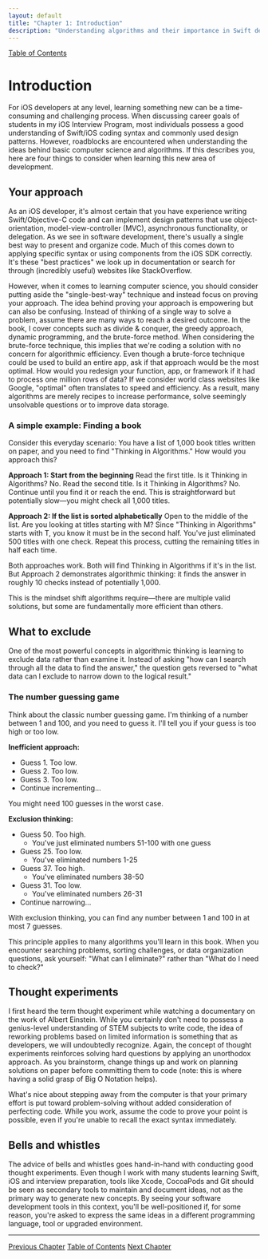 ```yaml
---
layout: default
title: "Chapter 1: Introduction"
description: "Understanding algorithms and their importance in Swift development"
---
```


<div class="top-nav">
  <a href="index">Table of Contents</a>
</div>


# Introduction

For iOS developers at any level, learning something new can be a time-consuming and challenging process. When discussing career goals of students in my iOS Interview Program, most individuals possess a good understanding of Swift/iOS coding syntax and commonly used design patterns. However, roadblocks are encountered when understanding the ideas behind basic computer science and algorithms. If this describes you, here are four things to consider when learning this new area of development.

## Your approach

As an iOS developer, it's almost certain that you have experience writing Swift/Objective-C code and can implement design patterns that use object-orientation, model-view-controller (MVC), asynchronous functionality, or delegation. As we see in software development, there's usually a single best way to present and organize code. Much of this comes down to applying specific syntax or using components from the iOS SDK correctly. It's these "best practices" we look up in documentation or search for through (incredibly useful) websites like StackOverflow.

However, when it comes to learning computer science, you should consider putting aside the "single-best-way" technique and instead focus on proving your approach. The idea behind proving your approach is empowering but can also be confusing. Instead of thinking of a single way to solve a problem, assume there are many ways to reach a desired outcome. In the book, I cover concepts such as divide & conquer, the greedy approach, dynamic programming, and the brute-force method. When considering the brute-force technique, this implies that we're coding a solution with no concern for algorithmic efficiency. Even though a brute-force technique could be used to build an entire app, ask if that approach would be the most optimal. How would you redesign your function, app, or framework if it had to process one million rows of data? If we consider world class websites like Google, "optimal" often translates to speed and efficiency. As a result, many algorithms are merely recipes to increase performance, solve seemingly unsolvable questions or to improve data storage.

### A simple example: Finding a book

Consider this everyday scenario: You have a list of 1,000 book titles written on paper, and you need to find "Thinking in Algorithms." How would you approach this?

**Approach 1: Start from the beginning**
Read the first title. Is it Thinking in Algorithms? No. Read the second title. Is it Thinking in Algorithms? No. Continue until you find it or reach the end. This is straightforward but potentially slow—you might check all 1,000 titles.

**Approach 2: If the list is sorted alphabetically**
Open to the middle of the list. Are you looking at titles starting with M? Since "Thinking in Algorithms" starts with T, you know it must be in the second half. You've just eliminated 500 titles with one check. Repeat this process, cutting the remaining titles in half each time.

Both approaches work. Both will find Thinking in Algorithms if it's in the list. But Approach 2 demonstrates algorithmic thinking: it finds the answer in roughly 10 checks instead of potentially 1,000.

This is the mindset shift algorithms require—there are multiple valid solutions, but some are fundamentally more efficient than others.

## What to exclude

One of the most powerful concepts in algorithmic thinking is learning to exclude data rather than examine it. Instead of asking "how can I search through all the data to find the answer," the question gets reversed to "what data can I exclude to narrow down to the logical result."

### The number guessing game

Think about the classic number guessing game. I'm thinking of a number between 1 and 100, and you need to guess it. I'll tell you if your guess is too high or too low.

**Inefficient approach:**
- Guess 1. Too low.
- Guess 2. Too low.
- Guess 3. Too low.
- Continue incrementing...

You might need 100 guesses in the worst case.

**Exclusion thinking:**
- Guess 50. Too high.
  - You've just eliminated numbers 51-100 with one guess
- Guess 25. Too low.
  - You've eliminated numbers 1-25
- Guess 37. Too high.
  - You've eliminated numbers 38-50
- Guess 31. Too low.
  - You've eliminated numbers 26-31
- Continue narrowing...

With exclusion thinking, you can find any number between 1 and 100 in at most 7 guesses.

This principle applies to many algorithms you'll learn in this book. When you encounter searching problems, sorting challenges, or data organization questions, ask yourself: "What can I eliminate?" rather than "What do I need to check?"

## Thought experiments

I first heard the term thought experiment while watching a documentary on the work of Albert Einstein. While you certainly don't need to possess a genius-level understanding of STEM subjects to write code, the idea of reworking problems based on limited information is something that as developers, we will undoubtedly recognize. Again, the concept of thought experiments reinforces solving hard questions by applying an unorthodox approach. As you brainstorm, change things up and work on planning solutions on paper before committing them to code (note: this is where having a solid grasp of Big O Notation helps).

What's nice about stepping away from the computer is that your primary effort is put toward problem-solving without added consideration of perfecting code. While you work, assume the code to prove your point is possible, even if you're unable to recall the exact syntax immediately.

## Bells and whistles

The advice of bells and whistles goes hand-in-hand with conducting good thought experiments. Even though I work with many students learning Swift, iOS and interview preparation, tools like Xcode, CocoaPods and Git should be seen as secondary tools to maintain and document ideas, not as the primary way to generate new concepts. By seeing your software development tools in this context, you'll be well-positioned if, for some reason, you're asked to express the same ideas in a different programming language, tool or upgraded environment.


---

<div class="chapter-nav">
  <a href="index" class="prev">Previous Chapter</a>
  <a href="index">Table of Contents</a>
  <a href="02-big-o-notation" class="next">Next Chapter</a>
</div>
